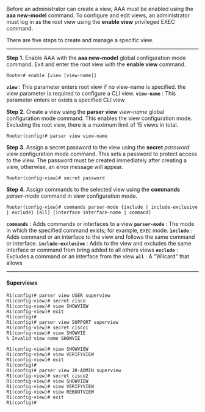 Before an administrator can create a view, AAA must be enabled using the **aaa new-model** command. To configure and edit views, an administrator must log in as the root view using the **enable view** privileged EXEC command.

There are five steps to create and manage a specific view.

---

**Step 1.** Enable AAA with the **aaa new-model** global configuration mode command. Exit and enter the root view with the **enable view** command.
```ios
Router# enable [view [view-name]]
```
**`view`** : This parameter enters root view if no view-name is specified. the view parameter is required to configure a CLI view.
**`view-name`** : This parameter enters or exists a specified CLI view

**Step 2.** Create a view using the **parser view** _view-name_ global configuration mode command. This enables the view configuration mode. Excluding the root view, there is a maximum limit of 15 views in total.
```ios
Router(config)# parser view view-name
```

**Step 3.** Assign a secret password to the view using the **secret** _password_ view configuration mode command.
This sets a password to protect access to the view. The password must be created immediately after creating a view, otherwise, an error message will appear.
```ios
Router(config-view)# secret password
```

**Step 4.** Assign commands to the selected view using the **commands** _parser-mode_ command in view configuration mode.
```ios
Router(config-view)# commands parser-mode {include | include-exclusive | exclude} [all] [interface interface-name | command]
```
**`commands`** : Adds commands or interfaces to a view
**`parser-mode`** : The mode in which the specified command exists; for example, `EXEC` mode.
**`ìnclude`** : Adds command or an interface to the view and follows the same command or interface.
**`include-exclusive`** : Adds to the view and excludes the same interface or command from bring added to all others views
**`exclude`** :  Excludes a command or an interface from the view
**`all`** : A "Wilcard" that allows
***
#### Superviews
```
R1(config)# parser view USER superview
R1(config-view)# secret cisco
R1(config-view)# view SHOWVIEW
R1(config-view)# exit
R1(config)#    
R1(config)# parser view SUPPORT superview
R1(config-view)# secret cisco1
R1(config-view)# view SHOWVIE
% Invalid view name SHOWVIE
 
R1(config-view)# view SHOWVIEW
R1(config-view)# view VERIFYVIEW
R1(config-view)# exit
R1(config)#    
R1(config)# parser view JR-ADMIN superview
R1(config-view)# secret cisco2
R1(config-view)# view SHOWVIEW
R1(config-view)# view VERIFYVIEW
R1(config-view)# view REBOOTVIEW
R1(config-view)# exit
R1(config)#
```










